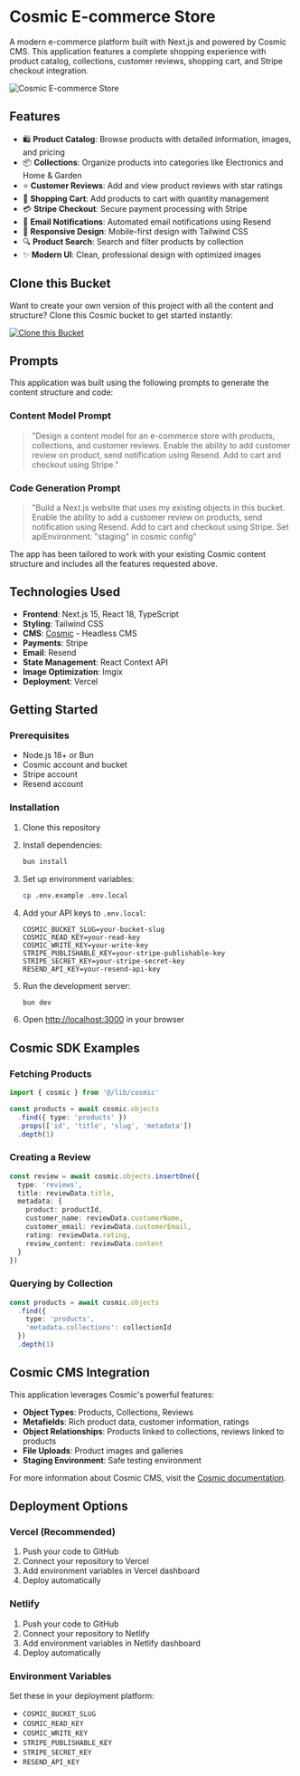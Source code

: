 # Cosmic E-commerce Store

A modern e-commerce platform built with Next.js and powered by Cosmic CMS. This application features a complete shopping experience with product catalog, collections, customer reviews, shopping cart, and Stripe checkout integration.

![Cosmic E-commerce Store](https://imgix.cosmicjs.com/c363a940-5c46-11f0-a051-23c10f41277a-photo-1498049794561-7780e7231661-1752011943288.jpg?w=1200&h=400&fit=crop&auto=format,compress)

## Features

- 🛍️ **Product Catalog**: Browse products with detailed information, images, and pricing
- 📦 **Collections**: Organize products into categories like Electronics and Home & Garden
- ⭐ **Customer Reviews**: Add and view product reviews with star ratings
- 🛒 **Shopping Cart**: Add products to cart with quantity management
- 💳 **Stripe Checkout**: Secure payment processing with Stripe
- 📧 **Email Notifications**: Automated email notifications using Resend
- 📱 **Responsive Design**: Mobile-first design with Tailwind CSS
- 🔍 **Product Search**: Search and filter products by collection
- ✨ **Modern UI**: Clean, professional design with optimized images

## Clone this Bucket

Want to create your own version of this project with all the content and structure? Clone this Cosmic bucket to get started instantly:

[![Clone this Bucket](https://img.shields.io/badge/Clone%20this%20Bucket-4F46E5?style=for-the-badge&logo=cosmic&logoColor=white)](http://localhost:3040/projects/new?clone_bucket=cosmic-store-production)

## Prompts

This application was built using the following prompts to generate the content structure and code:

### Content Model Prompt

> "Design a content model for an e-commerce store with products, collections, and customer reviews. Enable the ability to add customer review on product, send notification using Resend. Add to cart and checkout using Stripe."

### Code Generation Prompt

> "Build a Next.js website that uses my existing objects in this bucket. Enable the ability to add a customer review on products, send notification using Resend. Add to cart and checkout using Stripe. Set apiEnvironment: "staging" in cosmic config"

The app has been tailored to work with your existing Cosmic content structure and includes all the features requested above.

## Technologies Used

- **Frontend**: Next.js 15, React 18, TypeScript
- **Styling**: Tailwind CSS
- **CMS**: [Cosmic](https://www.cosmicjs.com) - Headless CMS
- **Payments**: Stripe
- **Email**: Resend
- **State Management**: React Context API
- **Image Optimization**: Imgix
- **Deployment**: Vercel

## Getting Started

### Prerequisites

- Node.js 18+ or Bun
- Cosmic account and bucket
- Stripe account
- Resend account

### Installation

1. Clone this repository
2. Install dependencies:
   ```bash
   bun install
   ```

3. Set up environment variables:
   ```bash
   cp .env.example .env.local
   ```

4. Add your API keys to `.env.local`:
   ```env
   COSMIC_BUCKET_SLUG=your-bucket-slug
   COSMIC_READ_KEY=your-read-key
   COSMIC_WRITE_KEY=your-write-key
   STRIPE_PUBLISHABLE_KEY=your-stripe-publishable-key
   STRIPE_SECRET_KEY=your-stripe-secret-key
   RESEND_API_KEY=your-resend-api-key
   ```

5. Run the development server:
   ```bash
   bun dev
   ```

6. Open [http://localhost:3000](http://localhost:3000) in your browser

## Cosmic SDK Examples

### Fetching Products
```typescript
import { cosmic } from '@/lib/cosmic'

const products = await cosmic.objects
  .find({ type: 'products' })
  .props(['id', 'title', 'slug', 'metadata'])
  .depth(1)
```

### Creating a Review
```typescript
const review = await cosmic.objects.insertOne({
  type: 'reviews',
  title: reviewData.title,
  metadata: {
    product: productId,
    customer_name: reviewData.customerName,
    customer_email: reviewData.customerEmail,
    rating: reviewData.rating,
    review_content: reviewData.content
  }
})
```

### Querying by Collection
```typescript
const products = await cosmic.objects
  .find({ 
    type: 'products',
    'metadata.collections': collectionId 
  })
  .depth(1)
```

## Cosmic CMS Integration

This application leverages Cosmic's powerful features:

- **Object Types**: Products, Collections, Reviews
- **Metafields**: Rich product data, customer information, ratings
- **Object Relationships**: Products linked to collections, reviews linked to products
- **File Uploads**: Product images and galleries
- **Staging Environment**: Safe testing environment

For more information about Cosmic CMS, visit the [Cosmic documentation](https://www.cosmicjs.com/docs).

## Deployment Options

### Vercel (Recommended)
1. Push your code to GitHub
2. Connect your repository to Vercel
3. Add environment variables in Vercel dashboard
4. Deploy automatically

### Netlify
1. Push your code to GitHub
2. Connect your repository to Netlify
3. Add environment variables in Netlify dashboard
4. Deploy automatically

### Environment Variables
Set these in your deployment platform:
- `COSMIC_BUCKET_SLUG`
- `COSMIC_READ_KEY`
- `COSMIC_WRITE_KEY`
- `STRIPE_PUBLISHABLE_KEY`
- `STRIPE_SECRET_KEY`
- `RESEND_API_KEY`

<!-- README_END -->